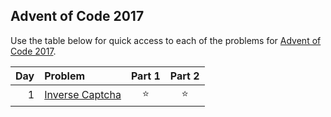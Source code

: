 ## Advent of Code 2017

Use the table below for quick access to each of the problems for [Advent of Code 2017](https://adventofcode.com/2017).

| Day | Problem                                                | Part 1 | Part 2 |
|----:|:-------------------------------------------------------|:------:|:------:|
|   1 | [Inverse Captcha](https://adventofcode.com/2017/day/1) | :star: | :star: |